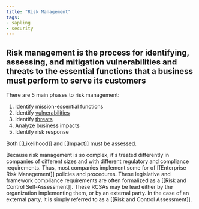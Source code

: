 ```yaml
---
title: "Risk Management"
tags:
- sapling
- security
---
```


## Risk management is the process for identifying, assessing, and mitigation vulnerabilities and threats to the essential functions that a business must perform to serve its customers

There are 5 main phases to risk management:
1. Identify mission-essential functions
2. Identify [vulnerabilities](notes/Vulnerability)
4. Identify [threats](notes/Threat)
6. Analyze business impacts
7. Identify risk response

Both [[Likelihood]] and [[Impact]] must be assessed.

Because risk management is so complex, it's treated differently in companies of different sizes and with different regulatory and compliance requirements. Thus, most companies implement some for of [[Enterprise Risk Management]] policies and procedures.  These legislative and framework compliance requirements are often formalized as a [[Risk and Control Self-Assessment]].  These RCSAs may be lead either by the organization implementing them, or by an external party. In the case of an external party, it is simply referred to as a [[Risk and Control Assessment]].